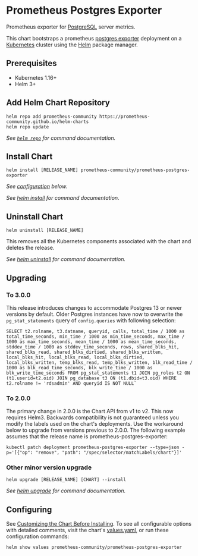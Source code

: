 # Prometheus Postgres Exporter

Prometheus exporter for [PostgreSQL](https://www.postgresql.org/about/servers/) server metrics.

This chart bootstraps a prometheus [postgres exporter](https://github.com/prometheus-community/postgres_exporter) deployment on a [Kubernetes](http://kubernetes.io) cluster using the [Helm](https://helm.sh) package manager.

## Prerequisites

- Kubernetes 1.16+
- Helm 3+

## Add Helm Chart Repository

```console
helm repo add prometheus-community https://prometheus-community.github.io/helm-charts
helm repo update
```

_See [`helm repo`](https://helm.sh/docs/helm/helm_repo/) for command documentation._

## Install Chart

```console
helm install [RELEASE_NAME] prometheus-community/prometheus-postgres-exporter
```

_See [configuration](#configuring) below._

_See [helm install](https://helm.sh/docs/helm/helm_install/) for command documentation._

## Uninstall Chart

```console
helm uninstall [RELEASE_NAME]
```

This removes all the Kubernetes components associated with the chart and deletes the release.

_See [helm uninstall](https://helm.sh/docs/helm/helm_uninstall/) for command documentation._

## Upgrading

### To 3.0.0

This release introduces changes to accommodate Postgres 13 or newer versions by default.
Older Postgres instances have now to overwrite the `pg_stat_statements` query of `config.queries` with following
selection:    

```
SELECT t2.rolname, t3.datname, queryid, calls, total_time / 1000 as total_time_seconds, min_time / 1000 as min_time_seconds, max_time / 1000 as max_time_seconds, mean_time / 1000 as mean_time_seconds, stddev_time / 1000 as stddev_time_seconds, rows, shared_blks_hit, shared_blks_read, shared_blks_dirtied, shared_blks_written, local_blks_hit, local_blks_read, local_blks_dirtied, local_blks_written, temp_blks_read, temp_blks_written, blk_read_time / 1000 as blk_read_time_seconds, blk_write_time / 1000 as blk_write_time_seconds FROM pg_stat_statements t1 JOIN pg_roles t2 ON (t1.userid=t2.oid) JOIN pg_database t3 ON (t1.dbid=t3.oid) WHERE t2.rolname != 'rdsadmin' AND queryid IS NOT NULL`
```
### To 2.0.0

The primary change in 2.0.0 is the Chart API from v1 to v2. This now requires Helm3.
Backwards compatibility is not guaranteed unless you modify the labels used on the chart's deployments.
Use the workaround below to upgrade from versions previous to 2.0.0. The following example assumes that the release name
is prometheus-postgres-exporter:

```console
kubectl patch deployment prometheus-postgres-exporter --type=json -p='[{"op": "remove", "path": "/spec/selector/matchLabels/chart"}]'
```

### Other minor version upgrade

```console
helm upgrade [RELEASE_NAME] [CHART] --install
```

_See [helm upgrade](https://helm.sh/docs/helm/helm_upgrade/) for command documentation._

## Configuring

See [Customizing the Chart Before Installing](https://helm.sh/docs/intro/using_helm/#customizing-the-chart-before-installing). To see all configurable options with detailed comments, visit the chart's [values.yaml](./values.yaml), or run these configuration commands:

```console
helm show values prometheus-community/prometheus-postgres-exporter
```
